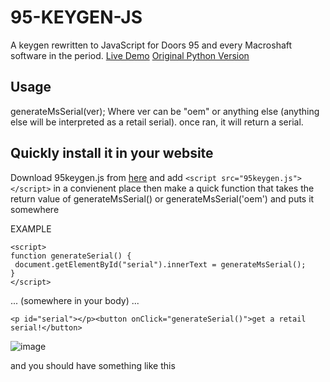 # 95-KEYGEN-JS
A keygen rewritten to JavaScript for Doors 95 and every Macroshaft software in the period. [Live Demo](https://xproot.github.io/95-KEYGEN-JS/) [Original Python Version](https://github.com/SashiDegodeshi/w95keygen-python)

## Usage
generateMsSerial(ver);
Where ver can be "oem" or anything else (anything else will be interpreted as a retail serial).
once ran, it will return a serial.

## Quickly install it in your website
Download 95keygen.js from [here](https://raw.githubusercontent.com/xproot/95-KEYGEN-JS/main/95keygen.js) and add `<script src="95keygen.js"></script>` in a convienent place then make a quick function that takes the return value of generateMsSerial() or generateMsSerial('oem') and puts it somewhere

EXAMPLE
```
<script>
function generateSerial() {
 document.getElementById("serial").innerText = generateMsSerial();
}
</script>
```
... (somewhere in your body) ...
```
<p id="serial"></p><button onClick="generateSerial()">get a retail serial!</button>
```
![image](https://user-images.githubusercontent.com/49620652/144756899-bd6f1d1f-0afe-4309-bddc-80ad61861fd0.png)

and you should have something like this
